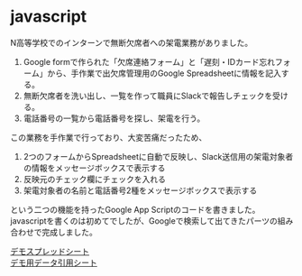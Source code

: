 # javascript
N高等学校でのインターンで無断欠席者への架電業務がありました。

1. Google formで作られた「欠席連絡フォーム」と「遅刻・IDカード忘れフォーム」から、手作業で出欠席管理用のGoogle Spreadsheetに情報を記入する。 
2. 無断欠席者を洗い出し、一覧を作って職員にSlackで報告しチェックを受ける。
3. 電話番号の一覧から電話番号を探し、架電を行う。

この業務を手作業で行っており、大変苦痛だったため、

1. 2つのフォームからSpreadsheetに自動で反映し、Slack送信用の架電対象者の情報をメッセージボックスで表示する
2. 反映元のチェック欄にチェックを入れる
3. 架電対象者の名前と電話番号2種をメッセージボックスで表示する

という二つの機能を持ったGoogle App Scriptのコードを書きました。
javascriptを書くのは初めてでしたが、Googleで検索して出てきたパーツの組み合わせで完成しました。

[デモスプレッドシート](https://docs.google.com/spreadsheets/d/1vlG3SYrjXS8zs0Kp5Ti7UKqL7_LoN-A3VRr73aps8UU/edit?usp=sharing)  
[デモ用データ引用シート](https://docs.google.com/spreadsheets/d/1YHsv6UWLEsx8Gl-LqXzfB--Zx7h-b_ZydihTSp9Htac/edit?usp=sharing)
